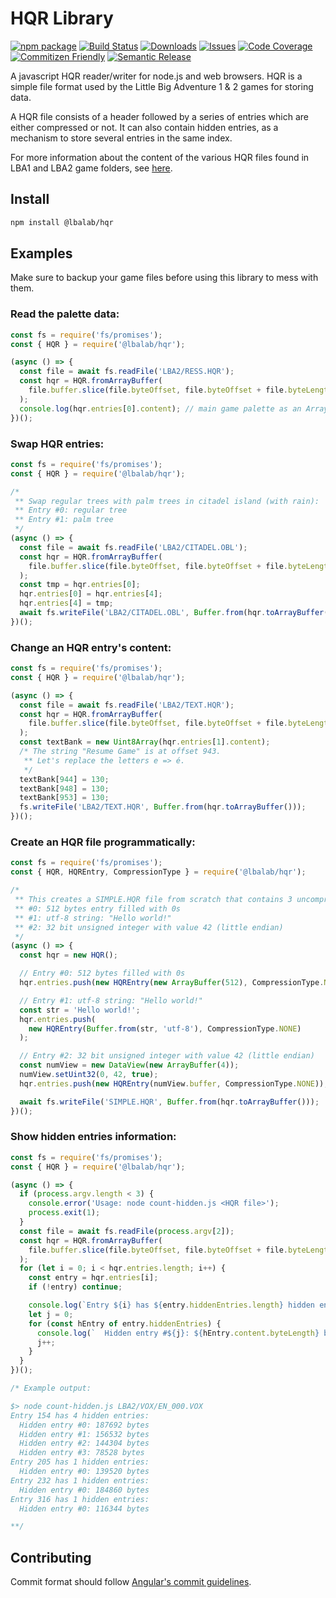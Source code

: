 # HQR Library

[![npm package][npm-img]][npm-url]
[![Build Status][build-img]][build-url]
[![Downloads][downloads-img]][downloads-url]
[![Issues][issues-img]][issues-url]
[![Code Coverage][codecov-img]][codecov-url]
[![Commitizen Friendly][commitizen-img]][commitizen-url]
[![Semantic Release][semantic-release-img]][semantic-release-url]

A javascript HQR reader/writer for node.js and web browsers.
HQR is a simple file format used by the Little Big Adventure 1 & 2 games for storing data.

A HQR file consists of a header followed by a series of entries which are either compressed or not. It can also contain hidden entries, as a mechanism to store several entries in the same index.

For more information about the content of the various HQR files found in LBA1 and LBA2 game folders, see [here][lba-file-info-url].

## Install

```bash
npm install @lbalab/hqr
```

## Examples

Make sure to backup your game files before using this library to mess with them.

### Read the palette data:

```js
const fs = require('fs/promises');
const { HQR } = require('@lbalab/hqr');

(async () => {
  const file = await fs.readFile('LBA2/RESS.HQR');
  const hqr = HQR.fromArrayBuffer(
    file.buffer.slice(file.byteOffset, file.byteOffset + file.byteLength)
  );
  console.log(hqr.entries[0].content); // main game palette as an ArrayBuffer
})();
```

### Swap HQR entries:

```js
const fs = require('fs/promises');
const { HQR } = require('@lbalab/hqr');

/*
 ** Swap regular trees with palm trees in citadel island (with rain):
 ** Entry #0: regular tree
 ** Entry #1: palm tree
 */
(async () => {
  const file = await fs.readFile('LBA2/CITADEL.OBL');
  const hqr = HQR.fromArrayBuffer(
    file.buffer.slice(file.byteOffset, file.byteOffset + file.byteLength)
  );
  const tmp = hqr.entries[0];
  hqr.entries[0] = hqr.entries[4];
  hqr.entries[4] = tmp;
  await fs.writeFile('LBA2/CITADEL.OBL', Buffer.from(hqr.toArrayBuffer()));
})();
```

### Change an HQR entry's content:

```js
const fs = require('fs/promises');
const { HQR } = require('@lbalab/hqr');

(async () => {
  const file = await fs.readFile('LBA2/TEXT.HQR');
  const hqr = HQR.fromArrayBuffer(
    file.buffer.slice(file.byteOffset, file.byteOffset + file.byteLength)
  );
  const textBank = new Uint8Array(hqr.entries[1].content);
  /* The string "Resume Game" is at offset 943.
   ** Let's replace the letters e => é.
   */
  textBank[944] = 130;
  textBank[948] = 130;
  textBank[953] = 130;
  fs.writeFile('LBA2/TEXT.HQR', Buffer.from(hqr.toArrayBuffer()));
})();
```

### Create an HQR file programmatically:

```js
const fs = require('fs/promises');
const { HQR, HQREntry, CompressionType } = require('@lbalab/hqr');

/*
 ** This creates a SIMPLE.HQR file from scratch that contains 3 uncompressed entries:
 ** #0: 512 bytes entry filled with 0s
 ** #1: utf-8 string: "Hello world!"
 ** #2: 32 bit unsigned integer with value 42 (little endian)
 */
(async () => {
  const hqr = new HQR();

  // Entry #0: 512 bytes filled with 0s
  hqr.entries.push(new HQREntry(new ArrayBuffer(512), CompressionType.NONE));

  // Entry #1: utf-8 string: "Hello world!"
  const str = 'Hello world!';
  hqr.entries.push(
    new HQREntry(Buffer.from(str, 'utf-8'), CompressionType.NONE)
  );

  // Entry #2: 32 bit unsigned integer with value 42 (little endian)
  const numView = new DataView(new ArrayBuffer(4));
  numView.setUint32(0, 42, true);
  hqr.entries.push(new HQREntry(numView.buffer, CompressionType.NONE));

  await fs.writeFile('SIMPLE.HQR', Buffer.from(hqr.toArrayBuffer()));
})();
```

### Show hidden entries information:

```js
const fs = require('fs/promises');
const { HQR } = require('@lbalab/hqr');

(async () => {
  if (process.argv.length < 3) {
    console.error('Usage: node count-hidden.js <HQR file>');
    process.exit(1);
  }
  const file = await fs.readFile(process.argv[2]);
  const hqr = HQR.fromArrayBuffer(
    file.buffer.slice(file.byteOffset, file.byteOffset + file.byteLength)
  );
  for (let i = 0; i < hqr.entries.length; i++) {
    const entry = hqr.entries[i];
    if (!entry) continue;

    console.log(`Entry ${i} has ${entry.hiddenEntries.length} hidden entries:`);
    let j = 0;
    for (const hEntry of entry.hiddenEntries) {
      console.log(`  Hidden entry #${j}: ${hEntry.content.byteLength} bytes`);
      j++;
    }
  }
})();

/* Example output:

$> node count-hidden.js LBA2/VOX/EN_000.VOX
Entry 154 has 4 hidden entries:
  Hidden entry #0: 187692 bytes
  Hidden entry #1: 156532 bytes
  Hidden entry #2: 144304 bytes
  Hidden entry #3: 78528 bytes
Entry 205 has 1 hidden entries:
  Hidden entry #0: 139520 bytes
Entry 232 has 1 hidden entries:
  Hidden entry #0: 184860 bytes
Entry 316 has 1 hidden entries:
  Hidden entry #0: 116344 bytes

**/
```

## Contributing

Commit format should follow [Angular's commit guidelines][angular-commit-url].

[build-img]: https://github.com/LBALab/hqr/actions/workflows/release.yml/badge.svg
[build-url]: https://github.com/LBALab/hqr/actions/workflows/release.yml
[downloads-img]: https://img.shields.io/npm/dt/@lbalab/hqr
[downloads-url]: https://www.npmtrends.com/@lbalab/hqr
[npm-img]: https://img.shields.io/npm/v/@lbalab/hqr
[npm-url]: https://www.npmjs.com/package/@lbalab/hqr
[issues-img]: https://img.shields.io/github/issues/LBALab/hqr
[issues-url]: https://github.com/LBALab/hqr/issues
[codecov-img]: https://codecov.io/gh/LBALab/hqr/branch/main/graph/badge.svg
[codecov-url]: https://codecov.io/gh/LBALab/hqr
[semantic-release-img]: https://img.shields.io/badge/%20%20%F0%9F%93%A6%F0%9F%9A%80-semantic--release-e10079.svg
[semantic-release-url]: https://github.com/semantic-release/semantic-release
[commitizen-img]: https://img.shields.io/badge/commitizen-friendly-brightgreen.svg
[commitizen-url]: http://commitizen.github.io/cz-cli/
[lba-file-info-url]: http://lbafileinfo.kaziq.net/index.php/Main_Page
[angular-commit-url]: https://github.com/angular/angular/blob/master/CONTRIBUTING.md#commit
